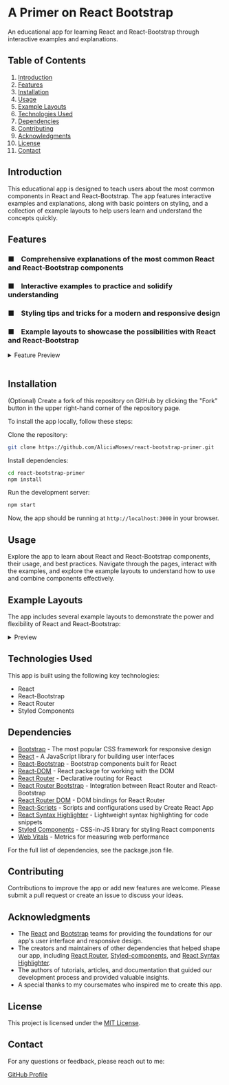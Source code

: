 
# A Primer on React Bootstrap

An educational app for learning React and React-Bootstrap through interactive examples and explanations.

## Table of Contents

1. [Introduction](#introduction)
2. [Features](#features)
3. [Installation](#installation)
4. [Usage](#usage)
5. [Example Layouts](#example-layouts)
6. [Technologies Used](#technologies-used)
7. [Dependencies](#dependencies)
8. [Contributing](#contributing)
9. [Acknowledgments](#acknowledgments)
10. [License](#license)
11. [Contact](#contact)

## Introduction

This educational app is designed to teach users about the most common components in React and React-Bootstrap. The app features interactive examples and explanations, along with basic pointers on styling, and a collection of example layouts to help users learn and understand the concepts quickly.

## Features

###  ■&nbsp;&nbsp;&nbsp;&nbsp;Comprehensive explanations of the most common React and React-Bootstrap components

### ■&nbsp;&nbsp;&nbsp;&nbsp;Interactive examples to practice and solidify understanding

### ■&nbsp;&nbsp;&nbsp;&nbsp;Styling tips and tricks for a modern and responsive design

### ■&nbsp;&nbsp;&nbsp;&nbsp;Example layouts to showcase the possibilities with React and React-Bootstrap


<details>
  <summary>Feature Preview</summary>
  <p>
    <img src="https://user-images.githubusercontent.com/115192380/225803979-ccfe69e3-3ecf-4eec-89be-ca18a280daa4.png" alt="A snapshot of text styling tool">
  </p>
  <p>This is a snapshot of one of the live text styling tools within the application</p>
</details>


<br>

## Installation


(Optional) Create a fork of this repository on GitHub by clicking the "Fork" button in the upper right-hand corner of the repository page.


To install the app locally, follow these steps:

Clone the repository:

```bash
git clone https://github.com/AliciaMoses/react-bootstrap-primer.git
```
Install dependencies:

```bash
cd react-bootstrap-primer
npm install
```
Run the development server:

```bash
npm start
```

Now, the app should be running at `http://localhost:3000` in your browser.

## Usage

Explore the app to learn about React and React-Bootstrap components, their usage, and best practices. Navigate through the pages, interact with the examples, and explore the example layouts to understand how to use and combine components effectively.

## Example Layouts

The app includes several example layouts to demonstrate the power and flexibility of React and React-Bootstrap:

<details>
  <summary>Preview</summary>
  <p>
    <img src="https://user-images.githubusercontent.com/115192380/225803680-e71b0e24-f9d0-4bb0-a671-e5912d0aa94c.png" alt="A snapshot of a news/magazine site template with a headline and stock photo">
  </p>
</details>


## Technologies Used

This app is built using the following key technologies:

- React
- React-Bootstrap
- React Router
- Styled Components

## Dependencies

- [Bootstrap](https://getbootstrap.com/) - The most popular CSS framework for responsive design
- [React](https://reactjs.org/) - A JavaScript library for building user interfaces
- [React-Bootstrap](https://react-bootstrap.github.io/) - Bootstrap components built for React
- [React-DOM](https://reactjs.org/docs/react-dom.html) - React package for working with the DOM
- [React Router](https://reactrouter.com/en/main/router-components/browser-router) - Declarative routing for React
- [React Router Bootstrap](https://github.com/react-bootstrap/react-router-bootstrap) - Integration between React Router and React-Bootstrap
- [React Router DOM](https://reactrouter.com/en/6.9.0/start/tutorial) - DOM bindings for React Router
- [React-Scripts](https://github.com/facebook/create-react-app/tree/master/packages/react-scripts) - Scripts and configurations used by Create React App
- [React Syntax Highlighter](https://github.com/react-syntax-highlighter/react-syntax-highlighter) - Lightweight syntax highlighting for code snippets
- [Styled Components](https://styled-components.com/) - CSS-in-JS library for styling React components
- [Web Vitals](https://web.dev/vitals/) - Metrics for measuring web performance

For the full list of dependencies, see the package.json file.

## Contributing

Contributions to improve the app or add new features are welcome. Please submit a pull request or create an issue to discuss your ideas.

## Acknowledgments

- The [React](https://reactjs.org/) and [Bootstrap](https://getbootstrap.com/) teams for providing the foundations for our app's user interface and responsive design.
- The creators and maintainers of other dependencies that helped shape our app, including [React Router](https://reactrouter.com/), [Styled-components](https://styled-components.com/), and [React Syntax Highlighter](https://github.com/react-syntax-highlighter/react-syntax-highlighter).
- The authors of tutorials, articles, and documentation that guided our development process and provided valuable insights.
- A special thanks to my coursemates who inspired me to create this app. 

## License

This project is licensed under the [MIT License](https://mit-license.org/).

## Contact

For any questions or feedback, please reach out to me:

[GitHub Profile](https://github.com/AliciaMoses)